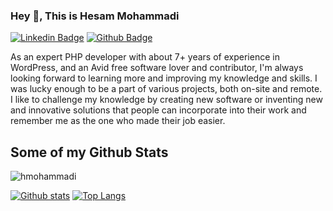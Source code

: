 ### Hey 👋, This is Hesam Mohammadi
[![Linkedin Badge](https://img.shields.io/badge/-hesammohammadi-0072b1?style=flat&logo=Linkedin&logoColor=white&link=https://www.linkedin.com/in/hesammohammadi/)](https://www.linkedin.com/in/hesammohammadi/) 
[![Github Badge](https://img.shields.io/badge/-hmohammadi-grey?style=flat&logo=github&logoColor=white&link=https://github.com/hmohammadi/)](https://www.github.com/hmohammadi/) <p align='left'>As an expert PHP developer with about 7+ years of experience in WordPress, and an Avid free software lover and contributor, I'm always looking forward to learning more and improving my knowledge and skills. I was lucky enough to be a part of various projects, both on-site and remote. I like to challenge my knowledge by creating new software or inventing new and innovative solutions that people can incorporate into their work and remember me as the one who made their job easier.</p>
## Some of my Github Stats
<p align=left> <img src=https://komarev.com/ghpvc/?username=hmohammadi alt=hmohammadi /> </p>

[![Github stats](https://github-readme-stats.vercel.app/api?username=hmohammadi&show_icons=true&include_all_commits=true&hide_title=1)](https://github.com/hmohammadi/github-readme-stats)
[![Top Langs](https://github-readme-stats.vercel.app/api/top-langs/?username=hmohammadi&layout=compact)](https://github.com/hmohammadi/github-readme-stats)

<!--
**hmohammadi/hmohammadi** is a ✨ _special_ ✨ repository because its `README.md` (this file) appears on your GitHub profile.

Here are some ideas to get you started:

- 🔭 I’m currently working on ...
- 🌱 I’m currently learning ...
- 👯 I’m looking to collaborate on ...
- 🤔 I’m looking for help with ...
- 💬 Ask me about ...
- 📫 How to reach me: ...
- 😄 Pronouns: ...
- ⚡ Fun fact: ...
-->
